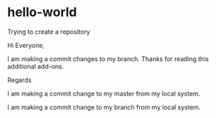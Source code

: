 # hello-world

Trying to create a repository

Hi Everyone,

I am making a commit changes to my branch.
Thanks for reading this additional add-ons.

Regards

I am making a commit change to my master from my local system.

I am making a commit change to my branch from my local system.
